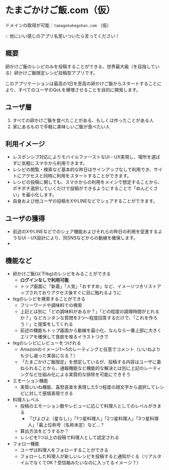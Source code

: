 # たまごかけご飯.com（仮）

ドメインの取得が可能：`tamagokakegohan.com` （仮）

<aside>
💡 他にいい感じのアプリ名思いついたら言ってください！

</aside>

## 概要
卵かけご飯のレシピのみを投稿することができる、世界最大級（を目指している）卵かけご飯限定レシピ投稿型アプリです。


このアプリケーションは最高の1日を至高の卵かけご飯からスタートすることにより、すべてのユーザのQoLを爆増させることを目的に開発します。

## ユーザ層
1. すべての卵かけご飯を食べたことがある、もしくは作ったことがある人
2. 家にあるもので手軽に美味しいご飯が食べたい人

## 利用イメージ
- レスポンシブ対応によりモバイルファーストなUI・UX実現し、場所を選ばずに気軽にスマホから利用できます。
- レシピの閲覧・検索など基本的な昨日はサインアップなしで利用でき、サイトにアクセスと同時に利用をスタートすることができます。
- レシピの投稿に関しても、スマホからの利用をメインで想定することから、ポチポチ選択していくだけで投稿ができるようにすることで「めんどくさい」を最小化します。
- 自身および他ユーザの投稿をXやLINEなどでシェアすることができます。

## ユーザの獲得
- 前述のXやLINEなどでのシェア機能およびそれらの昨日の利用を促進するようなUI・UX設計により、同SNSなどからの動線を確保します。
- 

## 機能など
- 卵かけご飯(以下tkg)のレシピをみることができる
    - **ログインなしで利用可能**
    - トップ画面に「新着」「人気」「おすすめ」など、イメージつきリストアップされておりアクセス後すぐに目に触れるように
- tkgのレシピを検索することができる
    - フリーワードや調味料での検索
    - 上記とは別に「どの調味料があるか？」「どの程度の調理時間がとれるか？」などカンタンな質問を3つ〜程度回答するだけで、「これを作ろう！」と提案をしてくれる
    - 前述の機能もトップ画面から動線を最小化、なんなら一番上部に大きくエリアを確保して食欲を唆るイラストつきで
- tkgのレシピにレビューをつけれる
    - Amazonのイメージ1〜5のレーティングと任意でコメント（いいねよりも少し凝った実装になる？）
    - 「たまごかけご飯限定」を想定しているが、投稿する内容はユーザに委ねられることから、通報機能など機能的な解決とは別に上記のレーティングなど仕組み化による実質的な排除を可能にできそう
- エモーション機能
    - 実質いいね機能、喜怒哀楽を表現した5つ程度の顔文字から選択してレシピに対して感情表現できる
- 料理人レベル
    - 投稿のエモーション数やレビューに応じて料理人としてのレベルがきまる
        - 「ぴよぴよ（星なし）」「1つ星料理人」「2つ星料理人」「3つ星料理人」「最上位称号（名称未定）など…？
    - 算出方法をどうするか？
    - レシピを1つ以上の投稿で料理人として認定される
- フォロー機能
    - ユーザは料理人をフォローすることができる
    - フォローした料理人が新しいレシピを投稿すると通知がくる（リアルタイムでなくてOK？受信箱みたいなのに入ってるイメージ？）

